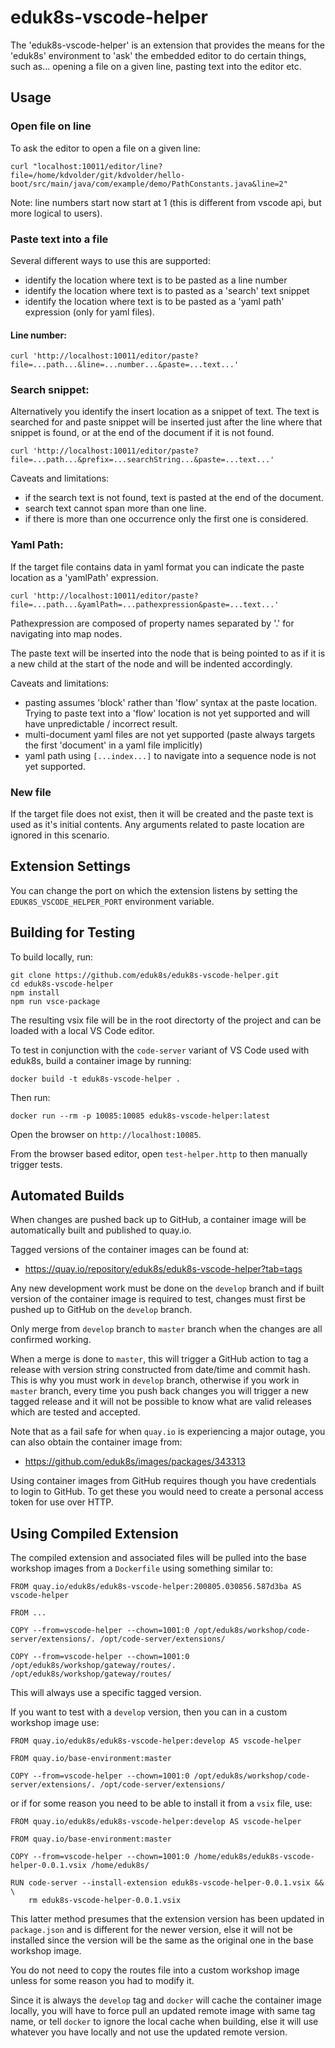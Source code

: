 # eduk8s-vscode-helper

The 'eduk8s-vscode-helper' is an extension that provides the means for the 'eduk8s' environment
to 'ask' the embedded editor to do certain things, such as... opening a file on a given line, 
pasting text into the editor etc. 

## Usage

### Open file on line

To ask the editor to open a file on a given line:

```
curl "localhost:10011/editor/line?file=/home/kdvolder/git/kdvolder/hello-boot/src/main/java/com/example/demo/PathConstants.java&line=2"
```

Note: line numbers start now start at 1 (this is different from vscode api, but more logical to users).

### Paste text into a file

Several different ways to use this are supported: 

- identify the location where text is to be pasted as a line number
- identify the location where text is to pasted as a 'search' text snippet
- identify the location where text is to be pasted as a 'yaml path' expression (only for yaml files).

#### Line number:

```
curl 'http://localhost:10011/editor/paste?file=...path...&line=...number...&paste=...text...'
```

### Search snippet:

Alternatively you identify the insert location as a snippet of text. The text is searched for and paste
snippet will be inserted just after the line where that snippet is found, or at the end of the document
if it is not found.

```
curl 'http://localhost:10011/editor/paste?file=...path...&prefix=...searchString...&paste=...text...'
```

Caveats and limitations:

- if the search text is not found, text is pasted at the end of the document.
- search text cannot span more than one line.
- if there is more than one occurrence only the first one is considered.

### Yaml Path:

If the target file contains data in yaml format you can indicate the paste location as a 'yamlPath' expression.

```
curl 'http://localhost:10011/editor/paste?file=...path...&yamlPath=...pathexpression&paste=...text...'
```

Pathexpression are composed of property names separated by '.' for navigating into map nodes. 

The paste text will be inserted into the node that is being pointed to as if it is a new child at the start of the node and
will be indented accordingly.

Caveats and limitations:

- pasting assumes 'block' rather than 'flow' syntax at the paste location. Trying to paste text into a 'flow' location
  is not yet supported and will have unpredictable / incorrect result.
- multi-document yaml files are not yet supported (paste always targets the first 
  'document' in a yaml file implicitly)
- yaml path using `[...index...]` to navigate into a sequence node is not yet supported.

### New file

If the target file does not exist, then it will be created and the paste text is used 
as it's initial contents. Any arguments related to paste location are ignored in this
scenario.

## Extension Settings

You can change the port on which the extension listens by setting the `EDUK8S_VSCODE_HELPER_PORT` environment variable.

## Building for Testing

To build locally, run:

```
git clone https://github.com/eduk8s/eduk8s-vscode-helper.git
cd eduk8s-vscode-helper
npm install
npm run vsce-package
```

The resulting vsix file will be in the root directorty of the project and can be loaded with a local VS Code editor.

To test in conjunction with the ``code-server`` variant of VS Code used with eduk8s, build a container image by running:

```
docker build -t eduk8s-vscode-helper .
```

Then run:

```
docker run --rm -p 10085:10085 eduk8s-vscode-helper:latest
```

Open the browser on ``http://localhost:10085``.

From the browser based editor, open ``test-helper.http`` to then manually trigger tests.

## Automated Builds

When changes are pushed back up to GitHub, a container image will be automatically built and published to quay.io.

Tagged versions of the container images can be found at:

* https://quay.io/repository/eduk8s/eduk8s-vscode-helper?tab=tags

Any new development work must be done on the ``develop`` branch and if built version of the container image is required to test, changes must first be pushed up to GitHub on the ``develop`` branch.

Only merge from ``develop`` branch to ``master`` branch when the changes are all confirmed working.

When a merge is done to ``master``, this will trigger a GitHub action to tag a release with version string constructed from date/time and commit hash. This is why you must work in ``develop`` branch, otherwise if you work in ``master`` branch, every time you push back changes you will trigger a new tagged release and it will not be possible to know what are valid releases which are tested and accepted.

Note that as a fail safe for when ``quay.io`` is experiencing a major outage, you can also obtain the container image from:

* https://github.com/eduk8s/images/packages/343313

Using container images from GitHub requires though you have credentials to login to GitHub. To get these you would need to create a personal access token for use over HTTP.

## Using Compiled Extension

The compiled extension and associated files will be pulled into the base workshop images from a ``Dockerfile`` using something similar to:

```
FROM quay.io/eduk8s/eduk8s-vscode-helper:200805.030856.587d3ba AS vscode-helper

FROM ...

COPY --from=vscode-helper --chown=1001:0 /opt/eduk8s/workshop/code-server/extensions/. /opt/code-server/extensions/

COPY --from=vscode-helper --chown=1001:0 /opt/eduk8s/workshop/gateway/routes/. /opt/eduk8s/workshop/gateway/routes/
```

This will always use a specific tagged version.

If you want to test with a ``develop`` version, then you can in a custom workshop image use:

```
FROM quay.io/eduk8s/eduk8s-vscode-helper:develop AS vscode-helper

FROM quay.io/base-environment:master

COPY --from=vscode-helper --chown=1001:0 /opt/eduk8s/workshop/code-server/extensions/. /opt/code-server/extensions/
```

or if for some reason you need to be able to install it from a ``vsix`` file, use:

```
FROM quay.io/eduk8s/eduk8s-vscode-helper:develop AS vscode-helper

FROM quay.io/base-environment:master

COPY --from=vscode-helper --chown=1001:0 /home/eduk8s/eduk8s-vscode-helper-0.0.1.vsix /home/eduk8s/

RUN code-server --install-extension eduk8s-vscode-helper-0.0.1.vsix && \
    rm eduk8s-vscode-helper-0.0.1.vsix
```

This latter method presumes that the extension version has been updated in ``package.json`` and is different for the newer version, else it will not be installed since the version will be the same as the original one in the base workshop image.

You do not need to copy the routes file into a custom workshop image unless for some reason you had to modify it.

Since it is always the ``develop`` tag and ``docker`` will cache the container image locally, you will have to force pull an updated remote image with same tag name, or tell ``docker`` to ignore the local cache when building, else it will use whatever you have locally and not use the updated remote version.
